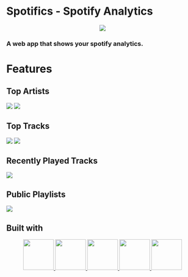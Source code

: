 # Spotifics - Spotify Analytics
<p align="center">
  <img src="https://github.com/jonwk/spotify-analytics/blob/master/media/README_Pictures/Readme%20main%20thumbnail.png?raw=true" />
 </p>
 
### A web app that shows your spotify analytics. 

# Features
## Top Artists
<p>
  <img src="https://github.com/jonwk/spotify-analytics/blob/master/media/README_Pictures/Top%20Artists%20Expand.png?raw=true" />
   <img src="https://github.com/jonwk/spotify-analytics/blob/master/media/README_Pictures/Top%20Artists%20Expand%20More%20Time.png?raw=true" />
</p>

## Top Tracks
<p>
  <img src="https://github.com/jonwk/spotify-analytics/blob/master/media/README_Pictures/Top%20Tracks%20Expand.png?raw=true" />
   <img src="https://github.com/jonwk/spotify-analytics/blob/master/media/README_Pictures/Top%20Tracks%20Expand%20More%20Time.png?raw=true" />
</p>

## Recently Played Tracks
<p>
  <img src="https://github.com/jonwk/spotify-analytics/blob/master/media/README_Pictures/Recently%20Played%20Expand.png?raw=true" />
</p>

## Public Playlists
<p>
  <img src="https://github.com/jonwk/spotify-analytics/blob/master/media/README_Pictures/Playlists%20Expand.png?raw=true" />
</p>

## Built with

<p align="center">
  <a href="https://reactjs.org/">
    <img src="https://github.com/jonwk/spotify-analytics/blob/master/media/README_Pictures/logo-React.png?raw=true"  height="80" />
  </a>
  <a href="https://nodejs.org/en/">
    <img src="https://github.com/jonwk/spotify-analytics/blob/master/media/README_Pictures/logo-nodejs.png?raw=true"  height="80" />
  </a>
  <a href="https://expressjs.com/">
    <img src="https://github.com/jonwk/spotify-analytics/blob/master/media/README_Pictures/logo-express.png?raw=true" height="80"/>
  </a>
  <a href="https://developer.spotify.com/documentation/web-api/">
    <img src="https://github.com/jonwk/spotify-analytics/blob/master/media/README_Pictures/logo-spotify.png?raw=true" height="80"/>
  </a>
  <a href="https://styled-components.com/">
    <img src="https://github.com/jonwk/spotify-analytics/blob/master/media/README_Pictures/logo-styled-components.png?raw=true" height="80"/>
  </a>
</p>
